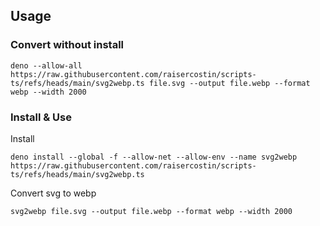 
## Usage

### Convert without install

```
deno --allow-all https://raw.githubusercontent.com/raisercostin/scripts-ts/refs/heads/main/svg2webp.ts file.svg --output file.webp --format webp --width 2000
```


### Install & Use

Install
```
deno install --global -f --allow-net --allow-env --name svg2webp https://raw.githubusercontent.com/raisercostin/scripts-ts/refs/heads/main/svg2webp.ts
```

Convert svg to webp

```
svg2webp file.svg --output file.webp --format webp --width 2000
```

